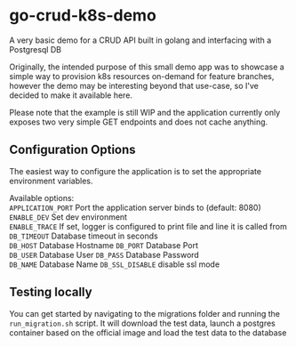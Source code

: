 # go-crud-k8s-demo
A very basic demo for a CRUD API built in golang and interfacing with a Postgresql DB

Originally, the intended purpose of this small demo app was to showcase a simple way to provision k8s resources on-demand for feature branches,
however the demo may be interesting beyond that use-case, so I've decided to make it available here.

Please note that the example is still WIP and the application currently only exposes two very simple GET endpoints and does not cache anything.

## Configuration Options
The easiest way to configure the application is to set the appropriate environment variables.

Available options:  
`APPLICATION_PORT` Port the application server binds to (default: 8080)  
`ENABLE_DEV` Set dev environment  
`ENABLE_TRACE` If set, logger is configured to print file and line it is called from
`DB_TIMEOUT` Database timeout in seconds  
`DB_HOST` Database Hostname
`DB_PORT` Database Port  
`DB_USER` Database User
`DB_PASS` Database Password  
`DB_NAME` Database Name
`DB_SSL_DISABLE` disable ssl mode 

## Testing locally
You can get started by navigating to the migrations folder and running the `run_migration.sh` script. It will download the test data, launch a postgres container based on the official image and load the test data to the database  
